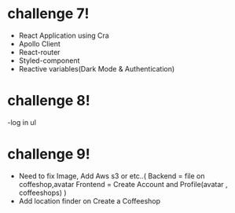 # challenge 7!

- React Application using Cra
- Apollo Client
- React-router
- Styled-component
- Reactive variables(Dark Mode & Authentication)

# challenge 8!

-log in ul

# challenge 9!

- Need to fix Image, Add Aws s3 or etc..(
  Backend = file on coffeshop,avatar
  Frontend = Create Account and Profile(avatar , coffeeshops)
  )
- Add location finder on Create a Coffeeshop
